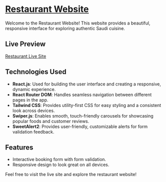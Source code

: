 # [Restaurant Website](https://restaurant-2hg4.netlify.app/)

Welcome to the Restaurant Website! This website provides a beautiful, responsive interface for exploring authentic Saudi cuisine.

## Live Preview

[Restaurant Live Site](https://restaurant-2hg4.netlify.app/)

## Technologies Used

- **React.js**: Used for building the user interface and creating a responsive, dynamic experience.
- **React Router DOM**: Handles seamless navigation between different pages in the app.
- **Tailwind CSS**: Provides utility-first CSS for easy styling and a consistent look across devices.
- **Swiper.js**: Enables smooth, touch-friendly carousels for showcasing popular foods and customer reviews.
- **SweetAlert2**: Provides user-friendly, customizable alerts for form validation feedback.

## Features

- Interactive booking form with form validation.
- Responsive design to look great on all devices.

Feel free to visit the live site and explore the restaurant website!
